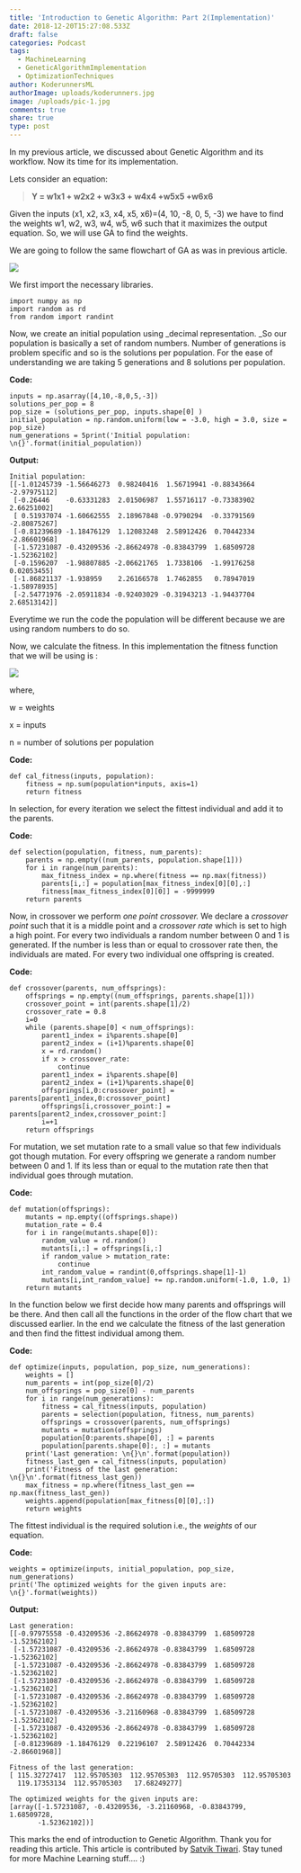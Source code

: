 ```yaml
---
title: 'Introduction to Genetic Algorithm: Part 2(Implementation)'
date: 2018-12-20T15:27:08.533Z
draft: false
categories: Podcast
tags:
  - MachineLearning
  - GeneticAlgorithmImplementation
  - OptimizationTechniques
author: KoderunnersML
authorImage: uploads/koderunners.jpg
image: /uploads/pic-1.jpg
comments: true
share: true
type: post
---
```

In my previous article, we discussed about Genetic Algorithm and its workflow. Now its time for its implementation.

Lets consider an equation:

> **Y = w1x1 + w2x2 + w3x3 + w4x4 +w5x5 +w6x6**

Given the inputs (x1, x2, x3, x4, x5, x6)=(4, 10, -8, 0, 5, -3) we have to find the weights w1, w2, w3, w4, w5, w6 such that it maximizes the output equation. So, we will use GA to find the weights.

We are going to follow the same flowchart of GA as was in previous article.

![](/uploads/fig-2.jpg)

We first import the necessary libraries.

```
import numpy as np
import random as rd
from random import randint  
```

Now, we create an initial population using _decimal representation. _So our population is basically a set of random numbers. Number of generations is problem specific and so is the solutions per population. For the ease of understanding we are taking 5 generations and 8 solutions per population.

**Code:**

```
inputs = np.asarray([4,10,-8,0,5,-3])
solutions_per_pop = 8
pop_size = (solutions_per_pop, inputs.shape[0] )
initial_population = np.random.uniform(low = -3.0, high = 3.0, size = pop_size)
num_generations = 5print('Initial population: \n{}'.format(initial_population))
```

**Output:**

```
Initial population: 
[[-1.01245739 -1.56646273  0.98240416  1.56719941 -0.88343664 -2.97975112]
 [-0.26446    -0.63331283  2.01506987  1.55716117 -0.73383902  2.66251002]
 [ 0.51937074 -1.60662555  2.18967848 -0.9790294  -0.33791569 -2.80875267]
 [-0.81239689 -1.18476129  1.12083248  2.58912426  0.70442334 -2.86601968]
 [-1.57231087 -0.43209536 -2.86624978 -0.83843799  1.68509728 -1.52362102]
 [-0.1596207  -1.98807885 -2.06621765  1.7338106  -1.99176258  0.02053455]
 [-1.86821137 -1.938959    2.26166578  1.7462855   0.78947019 -1.58978935]
 [-2.54771976 -2.05911834 -0.92403029 -0.31943213 -1.94437704  2.68513142]]
```

Everytime we run the code the population will be different because we are using random numbers to do so.

Now, we calculate the fitness. In this implementation the fitness function that we will be using is :

![](/uploads/whatsapp-image-2018-12-21-at-02.54.37.jpeg)

where, 

w = weights

x = inputs

n = number of solutions per population                                                                                                                                                                                                                                                   

**Code:**

```
def cal_fitness(inputs, population):
    fitness = np.sum(population*inputs, axis=1)
    return fitness
```

In selection, for every iteration we select the fittest individual and add it to the parents.

**Code:**

```
def selection(population, fitness, num_parents):
    parents = np.empty((num_parents, population.shape[1]))
    for i in range(num_parents):
        max_fitness_index = np.where(fitness == np.max(fitness))
        parents[i,:] = population[max_fitness_index[0][0],:]
        fitness[max_fitness_index[0][0]] = -9999999
    return parents
```

Now, in crossover we perform _one point crossover._ We declare a _crossover point_ such that it is a middle point and a _crossover rate_ which is set to high a high point. For every two individuals a random number between 0 and 1 is generated. If the number is less than or equal to crossover rate then, the individuals are mated. For every two individual one offspring is created.

**Code:**

```
def crossover(parents, num_offsprings):
    offsprings = np.empty((num_offsprings, parents.shape[1]))
    crossover_point = int(parents.shape[1]/2)
    crossover_rate = 0.8
    i=0
    while (parents.shape[0] < num_offsprings):
        parent1_index = i%parents.shape[0]
        parent2_index = (i+1)%parents.shape[0]
        x = rd.random()
        if x > crossover_rate:
            continue
        parent1_index = i%parents.shape[0]
        parent2_index = (i+1)%parents.shape[0]
        offsprings[i,0:crossover_point] = parents[parent1_index,0:crossover_point]
        offsprings[i,crossover_point:] = parents[parent2_index,crossover_point:]
        i=+1
    return offsprings    
```

For mutation, we set mutation rate to a small value so that few individuals got though mutation. For every offspring we generate a random number between 0 and 1. If its less than or equal to the mutation rate then that individual goes through mutation.

**Code:**

```
def mutation(offsprings):
    mutants = np.empty((offsprings.shape))
    mutation_rate = 0.4
    for i in range(mutants.shape[0]):
        random_value = rd.random()
        mutants[i,:] = offsprings[i,:]
        if random_value > mutation_rate:
            continue
        int_random_value = randint(0,offsprings.shape[1]-1)    
        mutants[i,int_random_value] += np.random.uniform(-1.0, 1.0, 1)  
    return mutants
```

In the function below we first decide how many parents and offsprings will be there. And then call all the functions in the order of the flow chart that we discussed earlier. In the end we calculate the fitness of the last generation and then find the fittest individual among them.

**Code:**

```
def optimize(inputs, population, pop_size, num_generations):
    weights = []
    num_parents = int(pop_size[0]/2)
    num_offsprings = pop_size[0] - num_parents 
    for i in range(num_generations):
        fitness = cal_fitness(inputs, population)
        parents = selection(population, fitness, num_parents)
        offsprings = crossover(parents, num_offsprings)
        mutants = mutation(offsprings)
        population[0:parents.shape[0], :] = parents
        population[parents.shape[0]:, :] = mutants
    print('Last generation: \n{}\n'.format(population)) 
    fitness_last_gen = cal_fitness(inputs, population)
    print('Fitness of the last generation: \n{}\n'.format(fitness_last_gen))
    max_fitness = np.where(fitness_last_gen == np.max(fitness_last_gen))
    weights.append(population[max_fitness[0][0],:])
    return weights    
```

The fittest individual is the required solution i.e., the _weights_ of our equation.

**Code:**

```
weights = optimize(inputs, initial_population, pop_size, num_generations)
print('The optimized weights for the given inputs are: \n{}'.format(weights))
```

**Output:**

```
Last generation: 
[[-0.97975558 -0.43209536 -2.86624978 -0.83843799  1.68509728 -1.52362102]
 [-1.57231087 -0.43209536 -2.86624978 -0.83843799  1.68509728 -1.52362102]
 [-1.57231087 -0.43209536 -2.86624978 -0.83843799  1.68509728 -1.52362102]
 [-1.57231087 -0.43209536 -2.86624978 -0.83843799  1.68509728 -1.52362102]
 [-1.57231087 -0.43209536 -2.86624978 -0.83843799  1.68509728 -1.52362102]
 [-1.57231087 -0.43209536 -3.21160968 -0.83843799  1.68509728 -1.52362102]
 [-1.57231087 -0.43209536 -2.86624978 -0.83843799  1.68509728 -1.52362102]
 [-0.81239689 -1.18476129  0.22196107  2.58912426  0.70442334 -2.86601968]]

Fitness of the last generation: 
[ 115.32727417  112.95705303  112.95705303  112.95705303  112.95705303
  119.17353134  112.95705303   17.68249277]

The optimized weights for the given inputs are: 
[array([-1.57231087, -0.43209536, -3.21160968, -0.83843799,  1.68509728,
       -1.52362102])]
```







This marks the end of introduction to Genetic Algorithm. Thank you for reading this article. This article is contributed by [Satvik Tiwari](https://www.linkedin.com/in/satvik-tiwari-1a2955155/). Stay tuned for more Machine Learning stuff....  :)
